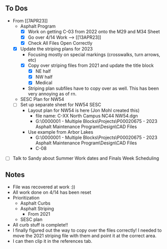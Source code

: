 ## To Dos
- From [[7APR23]]
	- Asphalt Program
		- [x] Work on getting C-03 from 2022 onto the M29 and M34 Sheet
		- [x] Go over 4/14 Work --> [[13APR23]]
		- [x] Check All Files Open Correctly
	- [x] Update the striping plans for 2023
		- Focusing mostly on special markings (crosswalks, turn arrows, etc)
		- [x] Copy over striping files from 2021 and update the title block
			- [x] NE half
			- [x] NW half
			- [x] Medical
		- Striping plan subfiles have to copy over as well. This has been very annoying as of rn.
	- SESC Plan for NW54
	- [ ] Set up separate sheet for NW54 SESC
		- Layout plan for NW54 is here (Jon Mohl created this)  
			- file name: C-XX North Campus  NC44 NW54.dgn
			- G:\0000001 - Multiple Blocks\Projects\P00020675 - 2023 Asphalt Maintenance Program\Design\CAD Files
		- Use example from Arbor Lakes
			- G:\0000001 - Multiple Blocks\Projects\P00020675 - 2023 Asphalt Maintenance Program\Design\CAD Files
			- C-08
- [ ] Talk to Sandy about Summer Work dates and Finals Week Scheduling

## Notes
- File was recovered at work :))
- All work done on 4/14 has been reset
- Prioritization
	- Asphalt Curbs
	- Asphalt Striping
		- From 2021
	- SESC plan
- All curb stuff is complete!!
- I finally figured out the way to copy over the files correctly! I needed to move the 2021 striping file with them and point it at the correct area.
- I can then clip it in the references tab. 